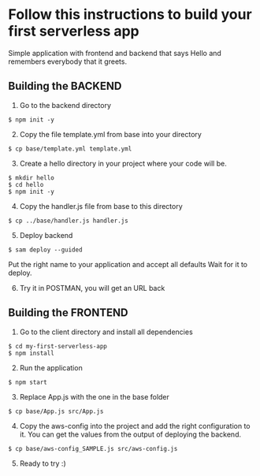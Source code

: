 # Follow this instructions to build your first serverless app

Simple application with frontend and backend that says Hello and remembers everybody that it greets.

## Building the BACKEND

1. Go to the backend directory
```
$ npm init -y
```

2. Copy the file template.yml from base into your directory
````
$ cp base/template.yml template.yml
````

3. Create a hello directory in your project where your code will be.
````
$ mkdir hello
$ cd hello
$ npm init -y
````

4. Copy the handler.js file from base to this directory
````
$ cp ../base/handler.js handler.js
````

5. Deploy backend
````
$ sam deploy --guided
````
Put the right name to your application and accept all defaults
Wait for it to deploy.

6. Try it in POSTMAN, you will get an URL back

## Building the FRONTEND

1. Go to the client directory and install all dependencies
````
$ cd my-first-serverless-app
$ npm install
````

2. Run the application
````
$ npm start
````

3. Replace App.js with the one in the base folder
````
$ cp base/App.js src/App.js
````

4. Copy the aws-config into the project and add the right configuration to it. You can get the values from the output of deploying the backend.
````
$ cp base/aws-config_SAMPLE.js src/aws-config.js
````

5. Ready to try :) 
